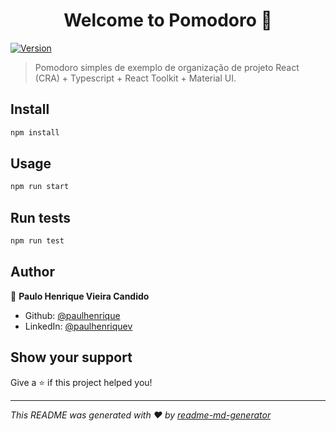 <h1 align="center">Welcome to Pomodoro 👋</h1>
<p>
  <a href="https://www.npmjs.com/package/pomodoro" target="_blank">
    <img alt="Version" src="https://img.shields.io/npm/v/pomodoro.svg">
  </a>
</p>

> Pomodoro simples de exemplo de organização de projeto React (CRA) + Typescript + React Toolkit + Material UI. 

## Install

```sh
npm install
```

## Usage

```sh
npm run start
```

## Run tests

```sh
npm run test
```

## Author

👤 **Paulo Henrique Vieira Candido**

* Github: [@paulhenrique](https://github.com/paulhenrique)
* LinkedIn: [@paulhenriquev](https://linkedin.com/in/paulhenriquev)

## Show your support

Give a ⭐️ if this project helped you!

***
_This README was generated with ❤️ by [readme-md-generator](https://github.com/kefranabg/readme-md-generator)_
